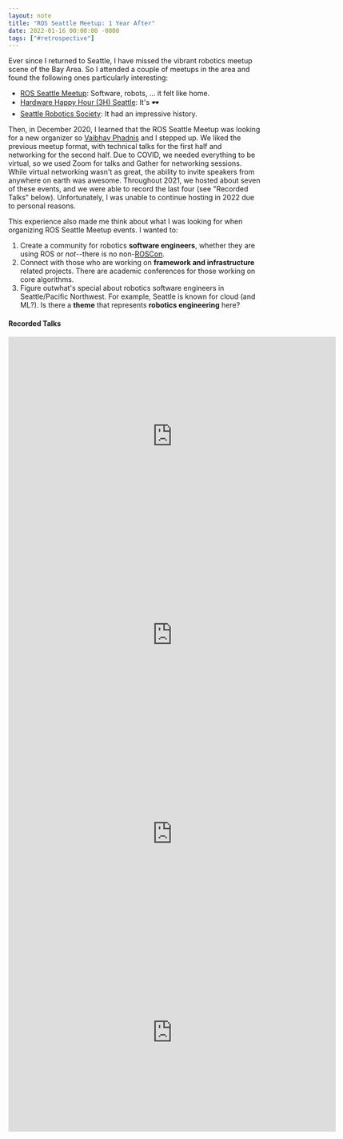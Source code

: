```yaml
---
layout: note
title: "ROS Seattle Meetup: 1 Year After"
date: 2022-01-16 00:00:00 -0800
tags: ["#retrospective"]
---
```


Ever since I returned to Seattle, I have missed the vibrant robotics meetup scene of the Bay Area.
So I attended a couple of meetups in the area and found the following ones particularly interesting:

- [ROS Seattle Meetup](https://www.meetup.com/ROS-Seattle/): Software, robots, ... it felt like home.
- [Hardware Happy Hour (3H) Seattle](https://www.meetup.com/seattle-hardware-happy-hour-3h/): It's 🕶️
- [Seattle Robotics Society](https://seattlerobotics.org/): It had an impressive history.

Then, in December 2020, I learned that the ROS Seattle Meetup was looking for a new organizer so [Vaibhav Phadnis](https://www.linkedin.com/in/vaibhav-phadnis-4637b84/) and I stepped up.
We liked the previous meetup format, with technical talks for the first half and networking for the second half.
Due to COVID, we needed everything to be virtual, so we used Zoom for talks and Gather for networking sessions.
While virtual networking wasn't as great, the ability to invite speakers from anywhere on earth was awesome.
Throughout 2021, we hosted about seven of these events, and we were able to record the last four (see "Recorded Talks" below). Unfortunately, I was unable to continue hosting in 2022 due to personal reasons.

This experience also made me think about what I was looking for when organizing ROS Seattle Meetup events. I wanted to:

1. Create a community for robotics **software engineers**, whether they are using ROS or _not_--there is no non-[ROSCon](https://roscon.ros.org/).
2. Connect with those who are working on **framework and infrastructure** related projects. There are academic conferences for those working on core algorithms.
3. Figure outwhat's special about robotics software engineers in Seattle/Pacific Northwest. For example, Seattle is known for cloud (and ML?). Is there a **theme** that represents **robotics engineering** here?

#### Recorded Talks

<iframe width="655" height="397" src="https://www.youtube.com/embed/videoseries?list=PLznkdfD7hD6Jnue9gvPY6CHcr3AvgmmEv" title="YouTube video player" frameborder="0" allow="accelerometer; autoplay; clipboard-write; encrypted-media; gyroscope; picture-in-picture; web-share" allowfullscreen></iframe>

<iframe width="655" height="397" src="https://www.youtube.com/embed/T1YwSFzyYRA" title="YouTube video player" frameborder="0" allow="accelerometer; autoplay; clipboard-write; encrypted-media; gyroscope; picture-in-picture; web-share" allowfullscreen></iframe>

<iframe width="655" height="397" src="https://www.youtube.com/embed/FuFccwmvaAs" title="YouTube video player" frameborder="0" allow="accelerometer; autoplay; clipboard-write; encrypted-media; gyroscope; picture-in-picture; web-share" allowfullscreen></iframe>

<iframe width="655" height="397" src="https://www.youtube.com/embed/M1ZTYvdTW2s" title="YouTube video player" frameborder="0" allow="accelerometer; autoplay; clipboard-write; encrypted-media; gyroscope; picture-in-picture; web-share" allowfullscreen></iframe>

<br>